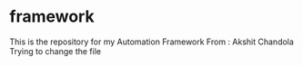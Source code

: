 # framework
This is the repository for my Automation Framework
From : Akshit Chandola
Trying to change the file
